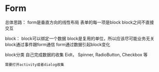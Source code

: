 # Form

总体思路：
    form是垂直方向的线性布局
    表单的每一项是block
    block之间不直接交互
    
block：
    block可以绑定一个数据
    block是复用的单位，所以应该尽可能业务无关
    block通过事件跟form通信
    form通过数据引起block变化

block分类
    自己完成数据的收集
        Eidt， Spinner, RadioButton, Checkbox 等

    需要打开activity或者dialog收集

    
